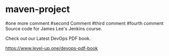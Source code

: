# maven-project
#one more comment
#second Comment
#third comment
#fourth comment
Source code for James Lee's Jenkins course.

Check out our Latest DevOps PDF book.

https://www.level-up.one/devops-pdf-book
